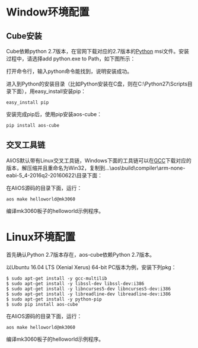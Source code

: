 # Window环境配置
## Cube安装
Cube依赖python 2.7版本，在官网下载对应的2.7版本的[Python](https://www.python.org/downloads/) msi文件。安装过程中，请选择add python.exe to Path，如下图所示：

打开命令行，输入python命令能找到，说明安装成功。

进入到Python的安装目录（比如Python安装在C盘，则在C:\Python27\Scripts目录下面），用easy_install安装pip：

`easy_install pip`

安装完成pip后，使用pip安装aos-cube：

`pip install aos-cube`

## 交叉工具链
AliOS默认带有Linux交叉工具链，Windows下面的工具链可以在[GCC](https://launchpad.net/gcc-arm-embedded/+download)下载对应的版本，解压缩并且重命名为Win32，复制到...\aos\build\compiler\arm-none-eabi-5_4-2016q2-20160622\目录下面：

在AliOS源码的目录下面，运行：

`aos make helloworld@mk3060`

编译mk3060板子的helloworld示例程序。

# Linux环境配置
首先确认Python 2.7版本存在，aos-cube依赖Python 2.7版本。

以Ubuntu 16.04 LTS (Xenial Xerus) 64-bit PC版本为例，安装下列pkg：

```
$ sudo apt-get install -y gcc-multilib
$ sudo apt-get install -y libssl-dev libssl-dev:i386
$ sudo apt-get install -y libncurses5-dev libncurses5-dev:i386
$ sudo apt-get install -y libreadline-dev libreadline-dev:i386
$ sudo apt-get install -y python-pip
$ sudo pip install aos-cube`
```

在AliOS源码的目录下面，运行：

`aos make helloworld@mk3060`

编译mk3060板子的helloworld示例程序。


